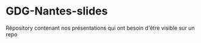 GDG-Nantes-slides
=================

Répository contenant nos présentations qui ont besoin d'être visible sur un repo